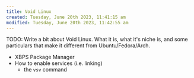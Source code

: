 ```yaml
---
title: Void Linux
created: Tuesday, June 20th 2023, 11:41:15 am
modified: Tuesday, June 20th 2023, 11:42:55 am
---
```


TODO: Write a bit about Void Linux. What it is, what it's niche is, and some particulars that make it different from Ubuntu/Fedora/Arch.

- XBPS Package Manager
- How to enable services (i.e. linking)
	- the `vsv` command
